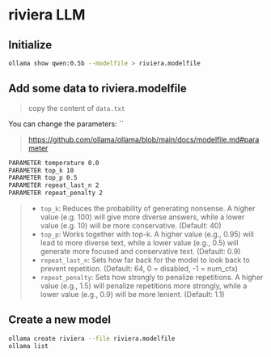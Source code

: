 # riviera LLM

## Initialize

```bash
ollama show qwen:0.5b --modelfile > riviera.modelfile
```

## Add some data to riviera.modelfile

> copy the content of `data.txt`

You can change the parameters: ``
> https://github.com/ollama/ollama/blob/main/docs/modelfile.md#parameter

```bash
PARAMETER temperature 0.0
PARAMETER top_k 10
PARAMETER top_p 0.5
PARAMETER repeat_last_n 2
PARAMETER repeat_penalty 2
```

> - `top_k`: Reduces the probability of generating nonsense. A higher value (e.g. 100) will give more diverse answers, while a lower value (e.g. 10) will be more conservative. (Default: 40)
> - `top_p`: Works together with top-k. A higher value (e.g., 0.95) will lead to more diverse text, while a lower value (e.g., 0.5) will generate more focused and conservative text. (Default: 0.9)
> - `repeat_last_n`: Sets how far back for the model to look back to prevent repetition. (Default: 64, 0 = disabled, -1 = num_ctx)
> - `repeat_penalty`: Sets how strongly to penalize repetitions. A higher value (e.g., 1.5) will penalize repetitions more strongly, while a lower value (e.g., 0.9) will be more lenient. (Default: 1.1)	

## Create a new model

```bash
ollama create riviera --file riviera.modelfile
ollama list
```